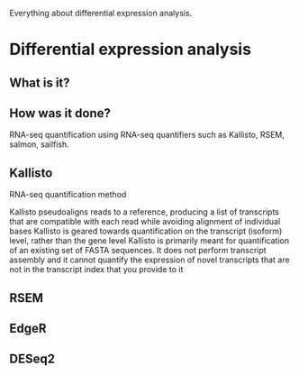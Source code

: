Everything about differential expression analysis.

# Differential expression analysis
## What is it?

## How was it done?
RNA-seq quantification using RNA-seq quantifiers such as Kallisto, RSEM, salmon, sailfish. 


## Kallisto
RNA-seq quantification method

Kallisto pseudoaligns reads to a reference, producing a list of transcripts that are compatible with each read while avoiding alignment of individual bases
Kallisto is geared towards quantification on the transcript (isoform) level, rather than the gene level 
Kallisto is primarily meant for quantification of an existing set of FASTA sequences. It does not perform transcript assembly and it cannot quantify the expression of novel transcripts that are not in the transcript index that you provide to it

## RSEM


## EdgeR


## DESeq2
